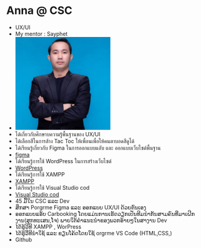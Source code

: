 # Anna @ CSC

+ UX/UI
+ My mentor : Sayphet
+ <img src='/Photos/aiy.jpg' width='250'>
+ ได้เกี่ยวกับศึกษาบความรู้พื้นฐานของ UX/UI
+ ได้เลือกสีในการส้าง Tac Toc ให้เพื่อนเพื่อให้คนตาบอดสีดูได้
+ ได้เรียนรู้เกี่ยวกับ Figma ในการออกแบบแอับ และ ออกแบบเว็บไซต์พื้นฐาน                          
+ [figma]( https://www.figma.com/)
+ ได้เรียนรู้การใช้ WordPress ในการสร้างเว็บไซต์
+ [WordPress](https://wordpress.com/?aff=58022&cid=8348279&cmp_id=9808156547&adg_id=98727271423&kwd=wordpress&device=c&gad_source=1&gclid=CjwKCAjw_LOwBhBFEiwAmSEQAROzRTFRga3ZPV4LjqDyuQVvt-Az76tHfORDLN2DH7D2KnJyg_ukJBoCXH4QAvD_BwE)
+ ได้เรียนรู้การใช้ XAMPP 
+ [XAMPP](https://www.apachefriends.org/)
+ ได้เรียนรู้การใช้ Visual Studio cod
+ [Visual Studio cod](https://code.visualstudio.com/)
+ 45 ມື້ໃນ CSC ແລະ Dev
+  ສຶກສາ Porgrme Figma ແລະ ອອກແບບ UX/UI ດ້ວຍຕົນເອງ
+  ອອກແບບແອັບ Carbooking ໂດຍແມ່ນການເຮັດວຽກເປັນທີມນຳກັນສາມຄົນທີ່ມາເຝີກງານ(ສຸກທະເສນ,ໂຈ) ພາຍໃຕ້ຄໍາແນະນຳຂອງພວກອ້າຍໆໃນສາງານ Dev
+ ໄດ້ຮູ້ວີທີ XAMPP , WorPress
+ ໄດ້ຮູ້ວີ່ທີນຳໃຊ້ ແລະ ຂຽນໂຄ້ດໂດຍໃຊ້ orgrme VS Code (HTML,CSS,)
+ Github